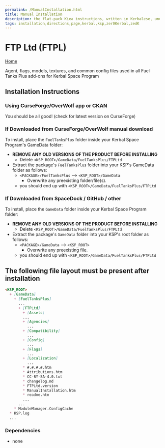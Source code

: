 ```yaml
---
permalink: /ManualInstallation.html
title: Manual Installation
description: the flat-pack Kiea instructions, written in Kerbalese, unusally present
tags: installation,directions,page,kerbal,ksp,zer0Kerbal,zedK
---
```


<!-- ManualInstallation.md v1.1.8.1
FTP Ltd (FTPL)
created: 01 Oct 2019
updated: 29 Jul 2022 -->

<!-- based upon work by Lisias -->

# FTP Ltd (FTPL)

[Home](./index.md)

Agent, flags, models, textures, and common config files used in all Fuel Tanks Plus add-ons for Kerbal Space Program

## Installation Instructions

### Using CurseForge/OverWolf app or CKAN

You should be all good! (check for latest version on CurseForge)

### If Downloaded from CurseForge/OverWolf manual download

To install, place the `FuelTanksPlus` folder inside your Kerbal Space Program's GameData folder:

* **REMOVE ANY OLD VERSIONS OF THE PRODUCT BEFORE INSTALLING**
  * Delete `<KSP_ROOT>/GameData/FuelTanksPlus/FTPLtd`
* Extract the package's `FuelTanksPlus` folder into your KSP's GameData folder as follows:
  * `<PACKAGE>/FuelTanksPlus` --> `<KSP_ROOT>/GameData`
    * Overwrite any preexisting folder/file(s).
  * you should end up with `<KSP_ROOT>/GameData/FuelTanksPlus/FTPLtd`

### If Downloaded from SpaceDock / GitHub / other

To install, place the `GameData` folder inside your Kerbal Space Program folder:

* **REMOVE ANY OLD VERSIONS OF THE PRODUCT BEFORE INSTALLING**
  * Delete `<KSP_ROOT>/GameData/FuelTanksPlus/FTPLtd`
* Extract the package's `GameData` folder into your KSP's root folder as follows:
  * `<PACKAGE>/GameData` --> `<KSP_ROOT>`
    * Overwrite any preexisting file.
  * you should end up with `<KSP_ROOT>/GameData/FuelTanksPlus/FTPLtd`

## The following file layout must be present after installation

```markdown
<KSP_ROOT>
  + [GameData]
    + [FuelTanksPlus]
      ...
      + [FTPLtd]
        + [Assets]
        ...
        + [Agencies]
          ...
        + [Compatibility]
          ...
        + [Config]
          ...
        + [Flags]
          ...
        + [Localization]
          ...
        * #.#.#.#.htm
        * Attributions.htm
        * CC-BY-SA-4.0.txt
        * changelog.md
        * FTPLtd.version
        * ManualInstallation.htm
        * readme.htm
        ...
      ...
    * ModuleManager.ConfigCache
  * KSP.log
  ...
```

### Dependencies

* none
